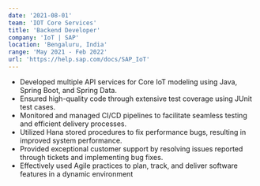 ```yaml
---
date: '2021-08-01'
team: 'IOT Core Services'
title: 'Backend Developer'
company: 'IoT | SAP'
location: 'Bengaluru, India'
range: 'May 2021 - Feb 2022'
url: 'https://help.sap.com/docs/SAP_IoT'
---
```


- Developed multiple API services for Core IoT modeling using Java, Spring Boot, and Spring Data.
- Ensured high-quality code through extensive test coverage using JUnit test cases.
- Monitored and managed CI/CD pipelines to facilitate seamless testing and efficient delivery
  processes.
- Utilized Hana stored procedures to fix performance bugs, resulting in improved system
  performance.
- Provided exceptional customer support by resolving issues reported through tickets and
  implementing bug fixes.
- Effectively used Agile practices to plan, track, and deliver software features in a dynamic
  environment
